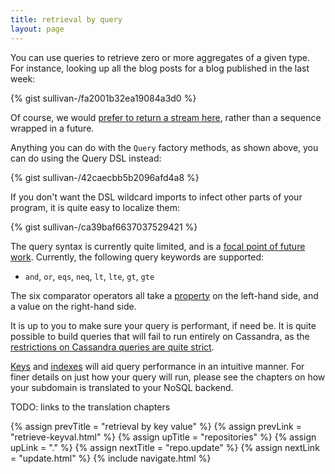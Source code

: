 ```yaml
---
title: retrieval by query
layout: page
---
```


You can use queries to retrieve zero or more aggregates of a given
type. For instance, looking up all the blog posts for a blog published
in the last week:

{% gist sullivan-/fa2001b32ea19084a3d0 %}

<div class="blue-side-bar">

Of course, we would <a href =
"https://www.pivotaltracker.com/story/show/109042398">prefer to
return a stream here</a>, rather than a sequence wrapped in a future.

</div>

Anything you can do with the `Query` factory methods, as shown above,
you can do using the Query DSL instead:

{% gist sullivan-/42caecbb5b2096afd4a8 %}

If you don't want the DSL wildcard imports to infect other parts of
your program, it is quite easy to localize them:

{% gist sullivan-/ca39baf6637037529421 %}

The query syntax is currently quite limited, and is a [focal point of
future
work](https://www.pivotaltracker.com/epic/show/2253386). Currently,
the following query keywords are supported:

  - `and`, `or`, `eqs`, `neq`, `lt`, `lte`, `gt`, `gte`

The six comparator operators all take a
[property](../root-type/properties.html) on the left-hand side, and a
value on the right-hand side.

It is up to you to make sure your query is performant, if need be. It
is quite possible to build queries that will fail to run entirely on
Cassandra, as the [restrictions on Cassandra queries are quite
strict](http://www.datastax.com/dev/blog/a-deep-look-to-the-cql-where-clause).

[Keys](../root-type/keys.html) and
[indexes](../root-type/indexes.html) will aid query performance in an
intuitive manner. For finer details on just how your query will run,
please see the chapters on how your subdomain is translated to your
NoSQL backend.

TODO: links to the translation chapters

{% assign prevTitle = "retrieval by key value" %}
{% assign prevLink = "retrieve-keyval.html" %}
{% assign upTitle = "repositories" %}
{% assign upLink = "." %}
{% assign nextTitle = "repo.update" %}
{% assign nextLink = "update.html" %}
{% include navigate.html %}
